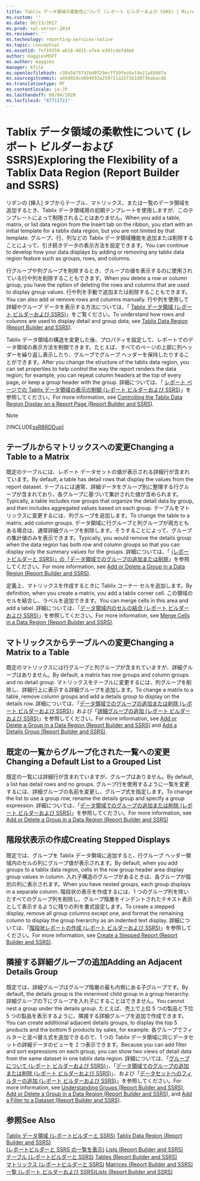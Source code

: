 ```yaml
---
title: Tablix データ領域の柔軟性について (レポート ビルダーおよび SSRS) | Microsoft Docs
ms.custom: ''
ms.date: 06/13/2017
ms.prod: sql-server-2014
ms.reviewer: ''
ms.technology: reporting-services-native
ms.topic: conceptual
ms.assetid: fef19359-a618-4d21-a7e4-e391cdefd4eb
author: maggiesMSFT
ms.author: maggies
manager: kfile
ms.openlocfilehash: c30a5b75732bd0729ecff39fea5efde21a45607a
ms.sourcegitcommit: ad4d92dce894592a259721a1571b1d8736abacdb
ms.translationtype: MT
ms.contentlocale: ja-JP
ms.lasthandoff: 08/04/2020
ms.locfileid: "87711721"
---
```

# <a name="exploring-the-flexibility-of-a-tablix-data-region-report-builder-and-ssrs"></a><span data-ttu-id="38671-102">Tablix データ領域の柔軟性について (レポート ビルダーおよび SSRS)</span><span class="sxs-lookup"><span data-stu-id="38671-102">Exploring the Flexibility of a Tablix Data Region (Report Builder and SSRS)</span></span>
  <span data-ttu-id="38671-103">リボンの [挿入] タブからテーブル、マトリックス、または一覧のデータ領域を追加するとき、Tablix データ領域用の初期テンプレートを使用しますが、このテンプレートによって制限されることはありません。</span><span class="sxs-lookup"><span data-stu-id="38671-103">When you add a table, matrix, or list data region from the Insert tab on the ribbon, you start with an initial template for a tablix data region, but you are not limited by that template.</span></span> <span data-ttu-id="38671-104">グループ、行、列などの Tablix データ領域機能を追加または削除することによって、引き続きデータの表示方法を設定できます。</span><span class="sxs-lookup"><span data-stu-id="38671-104">You can continue to develop how your data displays by adding or removing any tablix data region feature such as  groups, rows, and columns.</span></span>  
  
 <span data-ttu-id="38671-105">行グループや列グループを削除するとき、グループの値を表示するのに使用されている行や列を削除することもできます。</span><span class="sxs-lookup"><span data-stu-id="38671-105">When you delete a row or column group, you have the option of deleting the rows and columns that are used to display group values.</span></span> <span data-ttu-id="38671-106">行や列を手動で追加または削除することもできます。</span><span class="sxs-lookup"><span data-stu-id="38671-106">You can also add or remove rows and columns manually.</span></span> <span data-ttu-id="38671-107">行や列を使用して詳細やグループ データを表示する方法については、「 [Tablix データ領域 &#40;レポート ビルダーおよび SSRS&#41;](../tablix-data-region-report-builder-and-ssrs.md)」をご覧ください。</span><span class="sxs-lookup"><span data-stu-id="38671-107">To understand how rows and columns are used to display detail and group data, see [Tablix Data Region &#40;Report Builder and SSRS&#41;](../tablix-data-region-report-builder-and-ssrs.md).</span></span>  
  
 <span data-ttu-id="38671-108">Tablix データ領域の構造を変更した後、プロパティを設定して、レポートでのデータ領域の表示方法を制御できます。たとえば、すべてのページの上部に列ヘッダーを繰り返し表示したり、グループでグループ ヘッダーを保持したりすることができます。</span><span class="sxs-lookup"><span data-stu-id="38671-108">After you change the structure of the tablix data region, you can set properties to help control the way the report renders the data region; for example, you can repeat column headers at the top of every page, or keep a group header with the group.</span></span> <span data-ttu-id="38671-109">詳細については、「 [レポート ページでの Tablix データ領域の表示の制御 &#40;レポート ビルダーおよび SSRS&#41;](controlling-the-tablix-data-region-display-on-a-report-page.md)」を参照してください。</span><span class="sxs-lookup"><span data-stu-id="38671-109">For more information, see [Controlling the Tablix Data Region Display on a Report Page &#40;Report Builder and SSRS&#41;](controlling-the-tablix-data-region-display-on-a-report-page.md).</span></span>  
  
> [!NOTE]  
>  [!INCLUDE[ssRBRDDup](../../includes/ssrbrddup-md.md)]  
  
## <a name="changing-a-table-to-a-matrix"></a><span data-ttu-id="38671-110">テーブルからマトリックスへの変更</span><span class="sxs-lookup"><span data-stu-id="38671-110">Changing a Table to a Matrix</span></span>  
 <span data-ttu-id="38671-111">既定のテーブルには、レポート データセットの値が表示される詳細行が含まれています。</span><span class="sxs-lookup"><span data-stu-id="38671-111">By default, a table has detail rows that display the values from the report dataset.</span></span> <span data-ttu-id="38671-112">テーブルには通常、詳細データをグループ別に整理する行グループが含まれており、各グループに基づいて集計された値が含められます。</span><span class="sxs-lookup"><span data-stu-id="38671-112">Typically, a table includes row groups that organize the detail data by group, and then includes aggregated values based on each group.</span></span> <span data-ttu-id="38671-113">テーブルをマトリックスに変更するには、列グループを追加します。</span><span class="sxs-lookup"><span data-stu-id="38671-113">To change the table to a matrix, add column groups.</span></span> <span data-ttu-id="38671-114">データ領域に行グループと列グループが両方ともある場合は、通常詳細グループを削除します。そうすることによって、グループの集計値のみを表示できます。</span><span class="sxs-lookup"><span data-stu-id="38671-114">Typically, you would remove the details group when the data region has both row and column groups so that you can display only the summary values for the groups.</span></span> <span data-ttu-id="38671-115">詳細については、「 [&#40;レポートビルダーと SSRS&#41;」の「データ領域でのグループの追加または削除](add-or-delete-a-group-in-a-data-region-report-builder-and-ssrs.md)」を参照してください。</span><span class="sxs-lookup"><span data-stu-id="38671-115">For more information, see [Add or Delete a Group in a Data Region &#40;Report Builder and SSRS&#41;](add-or-delete-a-group-in-a-data-region-report-builder-and-ssrs.md).</span></span>  
  
 <span data-ttu-id="38671-116">定義上、マトリックスを作成するときに Tablix コーナー セルを追加します。</span><span class="sxs-lookup"><span data-stu-id="38671-116">By definition, when you create a matrix, you add a tablix corner cell.</span></span> <span data-ttu-id="38671-117">この領域のセルを結合し、ラベルを追加できます。</span><span class="sxs-lookup"><span data-stu-id="38671-117">You can merge cells in this area and add a label.</span></span> <span data-ttu-id="38671-118">詳細については、「[データ領域内のセルの結合 &#40;レポート ビルダーおよび SSRS&#41;](merge-cells-in-a-data-region-report-builder-and-ssrs.md)」を参照してください。</span><span class="sxs-lookup"><span data-stu-id="38671-118">For more information, see [Merge Cells in a Data Region &#40;Report Builder and SSRS&#41;](merge-cells-in-a-data-region-report-builder-and-ssrs.md).</span></span>  
  
## <a name="changing-a-matrix-to-a-table"></a><span data-ttu-id="38671-119">マトリックスからテーブルへの変更</span><span class="sxs-lookup"><span data-stu-id="38671-119">Changing a Matrix to a Table</span></span>  
 <span data-ttu-id="38671-120">既定のマトリックスには行グループと列グループが含まれていますが、詳細グループはありません。</span><span class="sxs-lookup"><span data-stu-id="38671-120">By default, a matrix has row groups and column groups and no detail group.</span></span> <span data-ttu-id="38671-121">マトリックスをテーブルに変更するには、列グループを削除し、詳細行上に表示する詳細グループを追加します。</span><span class="sxs-lookup"><span data-stu-id="38671-121">To change a matrix to a table, remove column groups and add a details group to display on the details row.</span></span> <span data-ttu-id="38671-122">詳細については、「[データ領域でのグループの追加または削除 &#40;レポート ビルダーおよび SSRS&#41;](add-or-delete-a-group-in-a-data-region-report-builder-and-ssrs.md)」および「[詳細グループの追加 &#40;レポート ビルダーおよび SSRS&#41;](add-a-details-group-report-builder-and-ssrs.md)」を参照してください。</span><span class="sxs-lookup"><span data-stu-id="38671-122">For more information, see [Add or Delete a Group in a Data Region &#40;Report Builder and SSRS&#41;](add-or-delete-a-group-in-a-data-region-report-builder-and-ssrs.md) and [Add a Details Group &#40;Report Builder and SSRS&#41;](add-a-details-group-report-builder-and-ssrs.md).</span></span>  
  
## <a name="changing-a-default-list-to-a-grouped-list"></a><span data-ttu-id="38671-123">既定の一覧からグループ化された一覧への変更</span><span class="sxs-lookup"><span data-stu-id="38671-123">Changing a Default List to a Grouped List</span></span>  
 <span data-ttu-id="38671-124">既定の一覧には詳細行が含まれていますが、グループはありません。</span><span class="sxs-lookup"><span data-stu-id="38671-124">By default, a list has detail rows and no groups.</span></span> <span data-ttu-id="38671-125">グループ行を使用するように一覧を変更するには、詳細グループの名前を変更し、グループ式を指定します。</span><span class="sxs-lookup"><span data-stu-id="38671-125">To change the list to use a group row, rename the details group and specify a group expression.</span></span> <span data-ttu-id="38671-126">詳細については、「[データ領域でのグループの追加または削除 &#40;レポート ビルダーおよび SSRS&#41;](add-or-delete-a-group-in-a-data-region-report-builder-and-ssrs.md)」を参照してください。</span><span class="sxs-lookup"><span data-stu-id="38671-126">For more information, see [Add or Delete a Group in a Data Region &#40;Report Builder and SSRS&#41;](add-or-delete-a-group-in-a-data-region-report-builder-and-ssrs.md)</span></span>  
  
## <a name="creating-stepped-displays"></a><span data-ttu-id="38671-127">階段状表示の作成</span><span class="sxs-lookup"><span data-stu-id="38671-127">Creating Stepped Displays</span></span>  
 <span data-ttu-id="38671-128">既定では、グループを Tablix データ領域に追加すると、行グループ ヘッダー領域内のセルの列にグループ値が表示されます。</span><span class="sxs-lookup"><span data-stu-id="38671-128">By default, when you add groups to a tablix data region, cells in the row group header area display group values in column.</span></span> <span data-ttu-id="38671-129">入れ子構造のグループがあるときは、各グループが個別の列に表示されます。</span><span class="sxs-lookup"><span data-stu-id="38671-129">When you have nested groups, each group displays in a separate column.</span></span> <span data-ttu-id="38671-130">階段状の表示を作成するには、1 つのグループ列を除いたすべてのグループ列を削除し、グループ階層をインデントされたテキスト表示として表示するように残りの列を書式設定します。</span><span class="sxs-lookup"><span data-stu-id="38671-130">To create a stepped display, remove all group columns except one, and format the remaining column to display the group hierarchy as an indented text display.</span></span> <span data-ttu-id="38671-131">詳細については、「[階段状レポートの作成 &#40;レポート ビルダーおよび SSRS&#41;](create-a-stepped-report-report-builder-and-ssrs.md)」を参照してください。</span><span class="sxs-lookup"><span data-stu-id="38671-131">For more information, see [Create a Stepped Report &#40;Report Builder and SSRS&#41;](create-a-stepped-report-report-builder-and-ssrs.md).</span></span>  
  
## <a name="adding-an-adjacent-details-group"></a><span data-ttu-id="38671-132">隣接する詳細グループの追加</span><span class="sxs-lookup"><span data-stu-id="38671-132">Adding an Adjacent Details Group</span></span>  
 <span data-ttu-id="38671-133">既定では、詳細グループはグループ階層の最も内側にある子グループです。</span><span class="sxs-lookup"><span data-stu-id="38671-133">By default, the details group is the innermost child group in a group hierarchy.</span></span> <span data-ttu-id="38671-134">詳細グループの下にグループを入れ子にすることはできません。</span><span class="sxs-lookup"><span data-stu-id="38671-134">You cannot nest a group under the details group.</span></span> <span data-ttu-id="38671-135">たとえば、売上で上位 5 つの製品と下位 5 つの製品を表示するように、隣接する詳細グループを追加で作成できます。</span><span class="sxs-lookup"><span data-stu-id="38671-135">You can create additional adjacent details groups, to display the top 5 products and the bottom 5 products by sales, for example.</span></span> <span data-ttu-id="38671-136">各グループでフィルターと並べ替え式を追加できるので、1 つの Tablix データ領域に同じデータセットの詳細データのビューを 2 つ表示できます。</span><span class="sxs-lookup"><span data-stu-id="38671-136">Because you can add filter and sort expressions on each group, you can show two views of detail data from the same dataset in one tablix data region.</span></span> <span data-ttu-id="38671-137">詳細については、「[グループについて &#40;レポート ビルダーおよび SSRS&#41;](understanding-groups-report-builder-and-ssrs.md)」、「[データ領域でのグループの追加または削除 &#40;レポート ビルダーおよび SSRS&#41;](add-or-delete-a-group-in-a-data-region-report-builder-and-ssrs.md)」、および「[データセットへのフィルターの追加 &#40;レポート ビルダーおよび SSRS&#41;](../report-data/add-a-filter-to-a-dataset-report-builder-and-ssrs.md)」を参照してください。</span><span class="sxs-lookup"><span data-stu-id="38671-137">For more information, see [Understanding Groups &#40;Report Builder and SSRS&#41;](understanding-groups-report-builder-and-ssrs.md), [Add or Delete a Group in a Data Region &#40;Report Builder and SSRS&#41;](add-or-delete-a-group-in-a-data-region-report-builder-and-ssrs.md), and [Add a Filter to a Dataset &#40;Report Builder and SSRS&#41;](../report-data/add-a-filter-to-a-dataset-report-builder-and-ssrs.md).</span></span>  
  
## <a name="see-also"></a><span data-ttu-id="38671-138">参照</span><span class="sxs-lookup"><span data-stu-id="38671-138">See Also</span></span>  
 <span data-ttu-id="38671-139">[Tablix データ領域 &#40;レポートビルダーと SSRS&#41;](../tablix-data-region-report-builder-and-ssrs.md) </span><span class="sxs-lookup"><span data-stu-id="38671-139">[Tablix Data Region &#40;Report Builder and SSRS&#41;](../tablix-data-region-report-builder-and-ssrs.md) </span></span>  
 <span data-ttu-id="38671-140">[&#40;レポートビルダーと SSRS の一覧を表示&#41;](tables-matrices-and-lists-report-builder-and-ssrs.md) </span><span class="sxs-lookup"><span data-stu-id="38671-140">[Lists &#40;Report Builder and SSRS&#41;](tables-matrices-and-lists-report-builder-and-ssrs.md) </span></span>  
 <span data-ttu-id="38671-141">[テーブル &#40;レポートビルダーと SSRS&#41;](tables-report-builder-and-ssrs.md) </span><span class="sxs-lookup"><span data-stu-id="38671-141">[Tables &#40;Report Builder  and SSRS&#41;](tables-report-builder-and-ssrs.md) </span></span>  
 <span data-ttu-id="38671-142">[マトリックス &#40;レポートビルダーと SSRS&#41;](create-a-matrix-report-builder-and-ssrs.md) </span><span class="sxs-lookup"><span data-stu-id="38671-142">[Matrices &#40;Report Builder and SSRS&#41;](create-a-matrix-report-builder-and-ssrs.md) </span></span>  
 [<span data-ttu-id="38671-143">一覧 &#40;レポート ビルダーおよび SSRS&#41;</span><span class="sxs-lookup"><span data-stu-id="38671-143">Lists &#40;Report Builder and SSRS&#41;</span></span>](create-invoices-and-forms-with-lists-report-builder-and-ssrs.md)  
  
  
